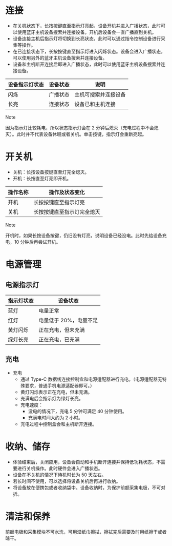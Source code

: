 # 连接
* 在关机状态下，长按按键直至指示灯亮起，设备开机并进入广播状态，此时可以使用蓝牙主机设备搜索并连接设备。开机后设备会一直广播直到关机。
* 设备连接主机后指示灯将切换到长亮状态，此时可以通过指令控制设备进行采集等操作。
* 在已连接状态下，长按按键直至指示灯进入闪烁状态。设备会进入广播状态，可以使用另外的蓝牙主机设备搜索并连接设备。
* 设备和主机断开连接后即进入广播状态，此时可以使用蓝牙主机设备搜索并连接设备。

| 设备指示灯状态 | 设备状态 | 说明 |
| --- | --- | --- |
| 闪烁 | 广播状态 | 主机可搜索并连接设备 |
| 长亮 | 连接状态 | 设备已和主机连接 |

> [!NOTE]
> 因为指示灯比较耗电，所以状态指示灯会在 2 分钟后熄灭（充电过程中不会熄灭）。此时并不代表设备休眠或者关机。单击按键，指示灯会重新亮起。


# 开关机
* 关机：长按设备按键直至灯完全熄灭。
* 开机：长按直至灯亮即开机。


| 操作名称 | 操作及状态变化 |
| --- | --- |
| 开机 | 长按按键直至指示灯亮 |
| 关机 | 长按按键直至指示灯完全熄灭 |

> [!NOTE]
> 开机时，如果长按设备按键，仍旧没有灯亮，说明设备已经没电。此时先给设备充电，10 分钟后再尝试开机。


# 电源管理
## 电源指示灯

| 指示灯状态 | 设备状态 |
| --- | --- |
| 蓝灯 | 电量正常 |
| 红灯 | 电量低于 20%，电量不足 |
| 黄灯闪烁 | 正在充电，但未充满 |
| 绿灯长亮 | 正在充电，已充满 |

## 充电
* 充电
    * 通过 Type-C 数据线连接控制盒和电源适配器进行充电。（电源适配器无特殊要求，普通手机电源适配器即可。）
    * 黄灯闪烁表示正在充电，但未充满。
    * 充满电后会指示灯为绿灯长亮。
    * 充电速度：
        * 没电的情况下，充电 5 分钟可满足 40 分钟使用。
        * 充满电时间大约为 2 小时。
    * 充电过程中控制盒会和主机断开连接。

# 收纳、储存
* 体验结束后，关闭应用，设备会自动和手机断开连接并保持低功耗状态，不需要进行关机操作。此时硬件会进入广播状态。
* 设备在不关机的情况下待机时长为 50 天左右。
* 若长时间不使用，可以选择将设备关机后再进行收纳。
* 将设备放在便携包或者收纳袋中。设备收纳时，为保护前额采集电极，不可对折。

# 清洁和保养
前额电极和采集模块不可水洗，可用湿纸巾擦拭，擦拭完后需要及时用纸擦干或者晾干。